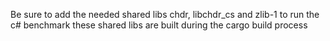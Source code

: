 Be sure to add the needed shared libs chdr, libchdr_cs and zlib-1 to run the c# benchmark
these shared libs are built during the cargo build process
